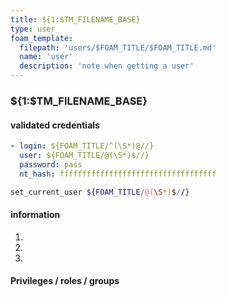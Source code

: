 ```yaml
---
title: ${1:$TM_FILENAME_BASE}
type: user
foam_template:
  filepath: 'users/$FOAM_TITLE/$FOAM_TITLE.md'
  name: 'user'
  description: 'note when getting a user'
---
```


### ${1:$TM_FILENAME_BASE}

#### validated credentials

```yaml credentials
- login: ${FOAM_TITLE/^(\S*)@//}
  user: ${FOAM_TITLE/@(\S*)$//}
  password: pass
  nt_hash: fffffffffffffffffffffffffffffffffff
```

```zsh env-invoked
set_current_user ${FOAM_TITLE/@(\S*)$//}
```

#### information

1. 
2. 
3. 

#### Privileges / roles / groups 






